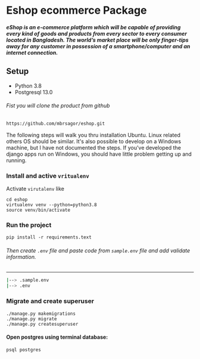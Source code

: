 # Eshop ecommerce Package
##### eShop is an e-commerce platform which will be capable of providing every kind of goods and products from every sector to every consumer located in Bangladesh. The world’s market place will be only finger-tips away for any customer in possession of a smartphone/computer and an internet connection.

## Setup
- Python 3.8
- Postgresql 13.0

###### Fist you will clone the product from github
```bash
https://github.com/mbrsagor/eshop.git
```

The following steps will walk you thru installation Ubuntu. Linux related others OS should be similar.
It's also possible to develop on a Windows machine, but I have not documented the steps.
If you've developed the django apps run on Windows, you should have little problem getting
up and running.


### Install and active ```vritualenv```
Activate `virutalenv` like
```
cd eshop
virtualenv venv --python=python3.8
source venv/bin/activate
```

### Run the project
```
pip install -r requirements.text
```
###### Then create ``.env`` file and paste code from `sample.env` file and add validate information.

-------------------------------------------
```bash
|--> .sample.env
|--> .env
```

### Migrate and create superuser
```
./manage.py makemigrations
./manage.py migrate
./manage.py createsuperuser
```

#### Open postgres using terminal database:
```
psql postgres 
```
